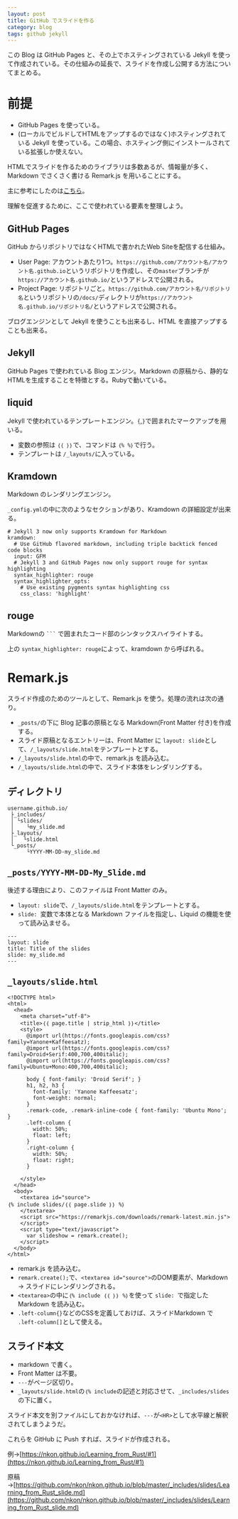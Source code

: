 ```yaml
---
layout: post
title: GitHub でスライドを作る
category: blog
tags: github jekyll
---
```


この Blog は GitHub Pages と、その上でホスティングされている Jekyll を使って作成されている。その仕組みの延長で、スライドを作成し公開する方法についてまとめる。

# 前提

* GitHub Pages を使っている。
* (ローカルでビルドしてHTMLをアップするのではなく)ホスティングされている Jekyll を使っている。この場合、ホスティング側にインストールされている拡張しか使えない。

HTMLでスライドを作るためのライブラリは多数あるが、情報量が多く、Markdown でさくさく書ける Remark.js を用いることにする。

主に参考にしたのは[こちら](https://qiita.com/natsukium/items/fd98511320ec1d98b851)。

理解を促進するために、ここで使われている要素を整理しよう。

## GitHub Pages

GitHub からリポジトリではなくHTMLで書かれたWeb Siteを配信する仕組み。

* User Page: アカウントあたり1つ。`https://github.com/アカウント名/アカウント名.github.io`というリポジトリを作成し、その`master`ブランチが`https://アカウント名.github.io/`というアドレスで公開される。
* Project Page: リポジトリごと。`https://github.com/アカウント名/リポジトリ名`というリポジトリの`/docs/`ディレクトリが`https://アカウント名.github.io/リポジトリ名/`というアドレスで公開される。

ブログエンジンとして Jekyll を使うことも出来るし、HTML を直接アップすることも出来る。

## Jekyll

GitHub Pages で使われている Blog エンジン。Markdown の原稿から、静的なHTMLを生成することを特徴とする。Rubyで動いている。

## liquid

Jekyll で使われているテンプレートエンジン。`{`,`}`で囲まれたマークアップを用いる。

* 変数の参照は `｛｛ ｝｝`で、コマンドは `｛% %｝`で行う。
* テンプレートは `/_layouts/`に入っている。

## Kramdown

Markdown のレンダリングエンジン。

`_config.yml`の中に次のようなセクションがあり、Kramdown の詳細設定が出来る。

```
# Jekyll 3 now only supports Kramdown for Markdown
kramdown:
  # Use GitHub flavored markdown, including triple backtick fenced code blocks
  input: GFM
  # Jekyll 3 and GitHub Pages now only support rouge for syntax highlighting
  syntax_highlighter: rouge
  syntax_highlighter_opts:
    # Use existing pygments syntax highlighting css
    css_class: 'highlight'
```

## rouge

Markdownの ` ``` ` で囲まれたコード部のシンタックスハイライトする。

上の `syntax_highlighter: rouge`によって、kramdown から呼ばれる。


# Remark.js

スライド作成のためのツールとして、Remark.js を使う。処理の流れは次の通り。

* `_posts/`の下に Blog 記事の原稿となる Markdown(Front Matter 付き)を作成する。
* スライド原稿となるエントリーは、Front Matter に `layout: slide`として、`/_layouts/slide.html`をテンプレートとする。
* `/_layouts/slide.html`の中で、remark.js を読み込む。
* `/_layouts/slide.html`の中で、スライド本体をレンダリングする。

## ディレクトリ

```
username.github.io/
 ├_includes/
 │ └slides/
 │    └my_slide.md
 ├_layouts/
 │   └slide.html
 └_posts/
      └YYYY-MM-DD-my_slide.md
```

## `_posts/YYYY-MM-DD-My_Slide.md`

後述する理由により、このファイルは Front Matter のみ。

* `layout: slide`で、`/_layouts/slide.html`をテンプレートとする。
* `slide: `変数で本体となる Markdown ファイルを指定し、Liquid の機能を使って読み込ませる。

```
---
layout: slide
title: Title of the slides
slide: my_slide.md
---
```

## `_layouts/slide.html`

```
<!DOCTYPE html>
<html>
  <head>
    <meta charset="utf-8">
    <title>｛｛ page.title | strip_html ｝｝</title>
    <style>
      @import url(https://fonts.googleapis.com/css?family=Yanone+Kaffeesatz);
      @import url(https://fonts.googleapis.com/css?family=Droid+Serif:400,700,400italic);
      @import url(https://fonts.googleapis.com/css?family=Ubuntu+Mono:400,700,400italic);

      body { font-family: 'Droid Serif'; }
      h1, h2, h3 {
        font-family: 'Yanone Kaffeesatz';
        font-weight: normal;
      }
      .remark-code, .remark-inline-code { font-family: 'Ubuntu Mono'; }
      .left-column {
        width: 50%;
        float: left;
      }
      .right-column {
        width: 50%;
        float: right;
      }

    </style>
  </head>
  <body>
    <textarea id="source">
｛% include slides/｛｛ page.slide ｝｝ %｝
    </textarea>
    <script src="https://remarkjs.com/downloads/remark-latest.min.js">
    </script>
    <script type="text/javascript">
      var slideshow = remark.create();
    </script>
  </body>
</html>
```

* remark.js を読み込む。
* `remark.create();`で、`<textarea id="source">`のDOM要素が、Markdown → スライドにレンダリングされる。
* `<textarea>`の中に`｛% include ｛｛ ｝｝ %｝`を使って `slide: `で指定した Markdown を読み込む。
* `.left-column{}`などのCSSを定義しておけば、スライドMarkdown で `.left-column[]`として使える。

## スライド本文

* markdown で書く。
* Front Matter は不要。
* `---`がページ区切り。
* `_layouts/slide.html`の`｛% include`の記述と対応させて、`_includes/slides`の下に置く。

スライド本文を別ファイルにしておかなければ、`---`が`<HR>`として水平線と解釈されてしまうようだ。

これらを GitHub に Push すれば、スライドが作成される。

例→[https://nkon.github.io/Learning_from_Rust/#1](https://nkon.github.io/Learning_from_Rust/#1)

原稿→[https://github.com/nkon/nkon.github.io/blob/master/_includes/slides/Learning_from_Rust_slide.md](https://github.com/nkon/nkon.github.io/blob/master/_includes/slides/Learning_from_Rust_slide.md)


